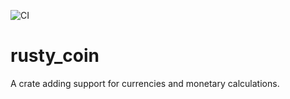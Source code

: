 ![CI](https://github.com/cemoktra/coins-rs/workflows/CI/badge.svg)


# rusty_coin
A crate adding support for currencies and monetary calculations.